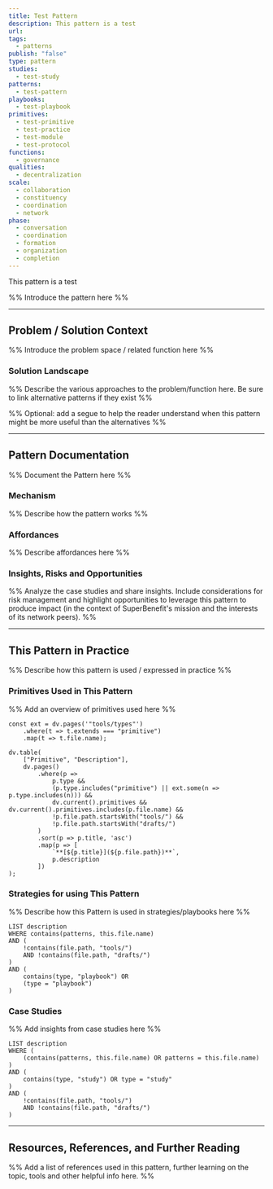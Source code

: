 ```yaml
---
title: Test Pattern
description: This pattern is a test
url: 
tags:
  - patterns
publish: "false"
type: pattern
studies:
  - test-study
patterns:
  - test-pattern
playbooks:
  - test-playbook
primitives:
  - test-primitive
  - test-practice
  - test-module
  - test-protocol
functions:
  - governance
qualities:
  - decentralization
scale:
  - collaboration
  - constituency
  - coordination
  - network
phase:
  - conversation
  - coordination
  - formation
  - organization
  - completion
---
```


This pattern is a test

%% Introduce the pattern here %%

---

## Problem / Solution Context

%% Introduce the problem space / related function here %%

### Solution Landscape

%% Describe the various approaches to the problem/function here. Be sure to link alternative patterns if they exist %%

%% Optional: add a segue to help the reader understand when this pattern might be more useful than the alternatives %%

---

## Pattern Documentation

%% Document the Pattern here %%

### Mechanism

%% Describe how the pattern works %%

### Affordances

%% Describe affordances here %%

### Insights, Risks and Opportunities

%% Analyze the case studies and share insights. Include considerations for risk management and highlight opportunities to leverage this pattern to produce impact (in the context of SuperBenefit's mission and the interests of its network peers). %%

---

## This Pattern in Practice

%% Describe how this pattern is used / expressed in practice %%

### Primitives Used in This Pattern

%% Add an overview of primitives used here %%

```dataviewjs
const ext = dv.pages('"tools/types"')
    .where(t => t.extends === "primitive")
    .map(t => t.file.name);

dv.table(
    ["Primitive", "Description"],
    dv.pages()
        .where(p => 
            p.type && 
            (p.type.includes("primitive") || ext.some(n => p.type.includes(n))) &&
            dv.current().primitives && dv.current().primitives.includes(p.file.name) &&
            !p.file.path.startsWith("tools/") && 
            !p.file.path.startsWith("drafts/")
        )
        .sort(p => p.title, 'asc')
        .map(p => [
            `**[${p.title}](${p.file.path})**`,  
            p.description
        ])
);
```

### Strategies for using This Pattern

%% Describe how this Pattern is used in strategies/playbooks here %%

```dataview
LIST description
WHERE contains(patterns, this.file.name)
AND (
    !contains(file.path, "tools/") 
    AND !contains(file.path, "drafts/")
)
AND (
    contains(type, "playbook") OR
    (type = "playbook")
)
```

### Case Studies

%% Add insights from case studies here %%

```dataview
LIST description
WHERE (
    (contains(patterns, this.file.name) OR patterns = this.file.name)
) 
AND (
    contains(type, "study") OR type = "study"
)
AND (
    !contains(file.path, "tools/") 
    AND !contains(file.path, "drafts/")
)
```

---

## Resources, References, and Further Reading

%% Add a list of references used in this pattern, further learning on the topic, tools and other helpful info here. %%
